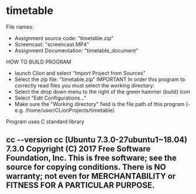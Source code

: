 # timetable
File names:
- Assignment source code: "timetable.zip"
- Screencast: "screencast.MP4"
- Assignment Documentation: "timetable_document"

HOW TO BUILD PROGRAM
- launch Clion and select "Import Project from Sources"
- Select the zip file: "timetable.zip"
IMPORTANT
In order this program to correctly read files you must select the working directory:
- Select the drop down menu to the right of the green hammer (build) icon
- Select "Edit Configurations..."
- Make sure the "Working directory" field is the file path of this program
    (- e.g. /home/user/CLionProjects/timetable)

Program uses C standard library

cc --version
cc (Ubuntu 7.3.0-27ubuntu1~18.04) 7.3.0
Copyright (C) 2017 Free Software Foundation, Inc.
This is free software; see the source for copying conditions.  There is NO
warranty; not even for MERCHANTABILITY or FITNESS FOR A PARTICULAR PURPOSE.
---------------------------------------------------------------------------
